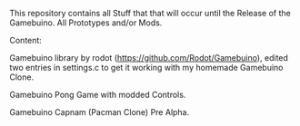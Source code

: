 This repository contains all Stuff that that will occur until the Release of the Gamebuino. All Prototypes and/or Mods. 

Content:

Gamebuino library by rodot (https://github.com/Rodot/Gamebuino), edited two entries in settings.c to get it working with my homemade Gamebuino Clone.

Gamebuino Pong Game with modded Controls.

Gamebuino Capnam (Pacman Clone) Pre Alpha.
